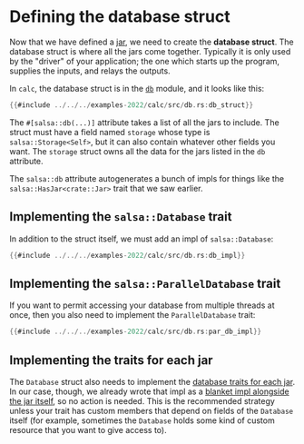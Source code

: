 # Defining the database struct

Now that we have defined a [jar](./jar.md), we need to create the **database struct**.
The database struct is where all the jars come together.
Typically it is only used by the "driver" of your application;
the one which starts up the program, supplies the inputs, and relays the outputs.

In `calc`, the database struct is in the [`db`] module, and it looks like this:

[`db`]: https://github.com/salsa-rs/salsa/blob/master/examples-2022/calc/src/db.rs

```rust
{{#include ../../../examples-2022/calc/src/db.rs:db_struct}}
```

The `#[salsa::db(...)]` attribute takes a list of all the jars to include.
The struct must have a field named `storage` whose type is `salsa::Storage<Self>`, but it can also contain whatever other fields you want.
The `storage` struct owns all the data for the jars listed in the `db` attribute.

The `salsa::db` attribute autogenerates a bunch of impls for things like the `salsa::HasJar<crate::Jar>` trait that we saw earlier.

## Implementing the `salsa::Database` trait

In addition to the struct itself, we must add an impl of `salsa::Database`:

```rust
{{#include ../../../examples-2022/calc/src/db.rs:db_impl}}
```

## Implementing the `salsa::ParallelDatabase` trait

If you want to permit accessing your database from multiple threads at once, then you also need to implement the `ParallelDatabase` trait:

```rust
{{#include ../../../examples-2022/calc/src/db.rs:par_db_impl}}
```

## Implementing the traits for each jar

The `Database` struct also needs to implement the [database traits for each jar](./jar.md#database-trait-for-the-jar).
In our case, though, we already wrote that impl as a [blanket impl alongside the jar itself](./jar.md#implementing-the-database-trait-for-the-jar),
so no action is needed.
This is the recommended strategy unless your trait has custom members that depend on fields of the `Database` itself
(for example, sometimes the `Database` holds some kind of custom resource that you want to give access to).
